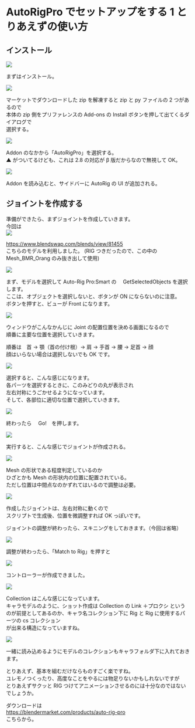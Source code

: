 # AutoRigPro でセットアップをする 1 とりあえずの使い方

<!-- SUMMARY:AutoRigProのとりあえずの使い方 -->

## インストール

![](https://gyazo.com/1fd776bc848d7a52cc399fce431dec6f.png)

まずはインストール。

![](https://gyazo.com/bcfa00bbbfea9cd9d0644443a409d5e9.png)

マーケットでダウンロードした zip を解凍すると zip と py ファイルの 2 つがあるので  
本体の zip 側をプリファレンスの Add-ons の Install ボタンを押して出てくるダイアログで  
選択する。

![](https://gyazo.com/27a9c0ae003974b335407dd667e72aa3.png)

Addon のなかから「AutoRigPro」を選択する。  
▲ がついてるけども、これは 2.8 の対応が β 版だからなので無視して OK。

![](https://gyazo.com/366e6fe668c95752f19e392432a30580.png)

Addon を読み込むと、サイドバーに AutoRig の UI が追加される。

## ジョイントを作成する

準備ができたら、まずジョイントを作成していきます。  
今回は  
![](https://gyazo.com/8f782c1a2562d2a2efde60bd904f8dd3.png)

https://www.blendswap.com/blends/view/81455  
こちらのモデルを利用しました。
(RIG つきだったので、この中の Mesh_BMR_Orang のみ抜き出して使用)

![](https://gyazo.com/dc40ba2d0f176835527e90f81b7c7132.png)

まず、モデルを選択して Auto-Rig Pro:Smart の　 GetSelectedObjects を選択します。  
ここは、オブジェクトを選択しないと、ボタンが ON にならないのに注意。  
ボタンを押すと、ビューが Front になります。

![](https://gyazo.com/5768e0863d04f50a3ebd865bf2c08266.png)

ウィンドウがこんなかんじに Joint の配置位置を決める画面になるので  
順番に主要な位置を選択していきます。

順番は　首 → 顎（首の付け根）→ 肩 → 手首 → 腰 → 足首 → 顔  
顔はいらない場合は選択しないでも OK です。

![](https://gyazo.com/fd3645bcc8b67a06db064c12f824ac50.png)

選択すると、こんな感じになります。  
各パーツを選択するときに、このみどりの丸が表示され  
左右対称にうごかせるようになっています。  
そして、各部位に適切な位置で選択していきます。

![](https://gyazo.com/63fae7ecfd8dc084ed6edb5ece92a316.png)

終わったら　 Go!　を押します。

![](https://gyazo.com/c4e3da3d74ab38c0e4ed44a74c9ec080.png)

実行すると、こんな感じでジョイントが作成される。

![](https://gyazo.com/7c8472ce393c3c2229332bfa7a18246f.png)

Mesh の形状である程度判定しているのか  
ひざとかも Mesh の形状内の位置に配置されている。  
ただし位置は中間点なのかずれてはいるので調整は必要。

![](https://gyazo.com/38a42a5e50465661732558b810ab70a4.gif)

作成したジョイントは、左右対称に動くので  
スクリプトで生成後、位置を微調整すれば OK っぽいです。

ジョイントの調整が終わったら、スキニングをしておきます。（今回は省略）

![](https://gyazo.com/0c5bf52dd64c7cf121fc798655bac453.png)

調整が終わったら、「Match to Rig」を押すと

![](https://gyazo.com/aaf9f6d9c7db1fda1f06474e33e379dd.png)

コントローラーが作成できました。

![](https://gyazo.com/26f0fc7e4a81210d7ac05c4d4e7674d5.png)

Collection はこんな感じになっています。  
キャラモデルのように、ショット作成は Collection の Link ＋プロクシ
というのが前提としてあるのか、キャラ名コレクション下に Rig と Rig に使用するパーツの cs コレクション  
が出来る構造になっていますね。

![](https://gyazo.com/3b27bc88ac63d3bdc6a83eb804265679.png)

一緒に読み込めるようにモデルのコレクションもキャラフォルダ下に入れておきます。

とりあえず、基本を組むだけならものすごく楽ですね。  
ユレモノつくったり、高度なことをやるには物足りないかもしれないですが  
とりあえずサクッと RIG つけてアニメーションさせるのには十分なのではないでしょうか。

ダウンロードは  
https://blendermarket.com/products/auto-rig-pro  
こちらから。
